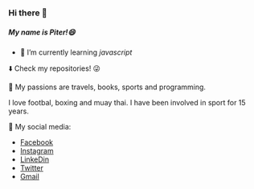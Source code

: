 ### Hi there 👋

##### My name is Piter!😄

- 🌱 I’m currently learning _javascript_

:arrow_down: Check my repositories! :stuck_out_tongue_winking_eye:

:sunrise: My passions are travels, books, sports and programming.

I love footbal, boxing and muay thai. I have been involved in sport for 15 years.

💬 My social media: 
* [Facebook](https://www.facebook.com/dzd07)
* [Instagram](https://www.instagram.com/dzd07)
* [LinkeDin](www.linkedin.com/in/piotr-sierant)
* [Twitter](https://twitter.com/dzd07_Piotr)
* [Gmail](piotr.sierant96@gmail.com)

<!--
**PiotrSierant/PiotrSierant** is a ✨ _special_ ✨ repository because its `README.md` (this file) appears on your GitHub profile.

Here are some ideas to get you started:

- 🔭 I’m currently working on ...
- 🌱 I’m currently learning ...
- 👯 I’m looking to collaborate on ...
- 🤔 I’m looking for help with ...
- 💬 Ask me about ...
- 📫 How to reach me: ...
- 😄 Pronouns: ...
- ⚡ Fun fact: ...
-->
